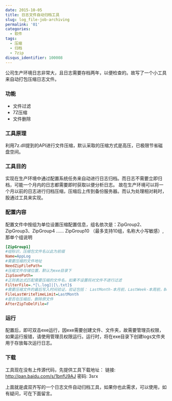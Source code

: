 ```yaml
---
date: 2015-10-05
title: 日志文件自动归档工具
slug: log_file-job-archiving
permalink: '01'
categories:
  - 软件
tags:
  - 压缩
  - 归档
  - 7zip
disqus_identifier: 100008
---
```


公司生产环境日志非常大，且日志需要存档两年，以便检查的。故写了一个小工具来自动打包压缩日志文件。
<!--more-->

### 功能

+ 文件过滤
+ 7Z压缩
+ 文件删除

### 工具原理

利用7z.dll提到的API进行文件压缩，默认采取的压缩方式是高压，已极限节省磁盘空间。

### 工具目的

实现在生产环境中通过配置系统任务来自动进行日志归档。而日志不需要立即归档，可能一个月内的日志都需要即时获取以便分析日志。
故在生产环境可以将一个月以前的日志进行归档压缩，压缩后上传到备份服务器。而认为处理相对耗时，股通过工具来实现。

### 配置内容

配置文件中按组为单位设置压缩配置信息，组名依次是：ZipGroup2、ZipGroup3、ZipGroup4 ...... ZipGroup10 （最多支持10组，名称大小写敏感）,那单个组说明
```ini
[ZipGroup1]
#组标识，压缩包文件名以此为前缀
Name=AppLog
#需要压缩的文件地址
NeedZipFilePath=
#压缩文件存储位置，默认为exe目录下
ZipSavePath=
#正则表达式匹配需要压缩的文件名，如果不设置将对文件不进行过滤
FilterFile=.*[\.log]|[\.txt]$
#需要压缩文件的最后写入时间验证，验证包括： LastMonth-本月前，LastWeek-本周前，BeforeToday-今天以前
FileLastWriteTimeLimit=LastMonth
#是否在压缩后，删除原文件
AfterZipToDelFile=F
```

### 运行
配置后，即可双击exe运行，因exe需要创建文件、文件夹，故需要管理员权限，如果运行报错，请使用管理员权限运行。运行时，将在exe目录下创建logs文件夹用于存放每次运行日志。


### 下载

工具现在没有上传源代码，先提供工具下载地址：
链接: http://pan.baidu.com/s/1bnfU9AJ 密码: 3srx

上面就是虞双齐写的一个日志文件自动归档工具，如果你也此需求，可以使用，如有疑问，可在下面留言。


